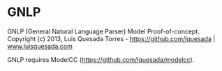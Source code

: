 GNLP
====

GNLP (General Natural Language Parser) Model Proof-of-concept.
Copyright (c) 2013, Luis Quesada Torres - https://github.com/lquesada | www.luisquesada.com

GNLP requires ModelCC (https://github.com/lquesada/modelcc).
